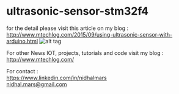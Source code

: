 # ultrasonic-sensor-stm32f4




for the detail please visit this article on my blog : </br>
http://www.mtechlog.com/2015/09/using-ultrasonic-sensor-with-arduino.html
![alt tag](http://4.bp.blogspot.com/-TWwZkq-Zz_Y/VG9Mwet0cxI/AAAAAAAACzU/558mxJ9elpw/s1600/SensorPingOperation.png)

For other News IOT, projects, tutorials and code visit my blog :</br>
http://www.mtechlog.com/

For contact :</br>
https://www.linkedin.com/in/nidhalmars</br>
nidhal.mars@gmail.com

